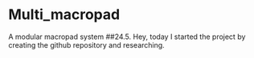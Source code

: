 # Multi_macropad
A modular macropad system
##24.5. 
Hey, today I started the project by creating the github repository and researching.
